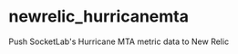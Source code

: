 newrelic_hurricanemta
=====================

Push SocketLab's Hurricane MTA metric data to New Relic
